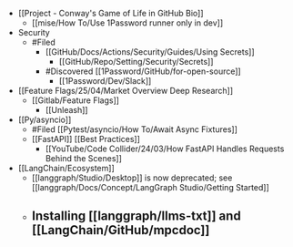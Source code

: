 - [[Project - Conway's Game of Life in GitHub Bio]]
	- [[mise/How To/Use 1Password runner only in dev]]
- Security
	- #Filed
		- [[GitHub/Docs/Actions/Security/Guides/Using Secrets]]
			- [[GitHub/Repo/Setting/Security/Secrets]]
		- #Discovered [[1Password/GitHub/for-open-source]]
			- [[1Password/Dev/Slack]]
- [[Feature Flags/25/04/Market Overview Deep Research]]
	- [[Gitlab/Feature Flags]]
		- [[Unleash]]
- [[Py/asyncio]]
	- #Filed [[Pytest/asyncio/How To/Await Async Fixtures]]
	- [[FastAPI]] [[Best Practices]]
		- [[YouTube/Code Collider/24/03/How FastAPI Handles Requests Behind the Scenes]]
- [[LangChain/Ecosystem]]
	- [[langgraph/Studio/Desktop]] is now deprecated; see [[langgraph/Docs/Concept/LangGraph Studio/Getting Started]]
	- Installing [[langgraph/llms-txt]] and [[LangChain/GitHub/mpcdoc]]
		-